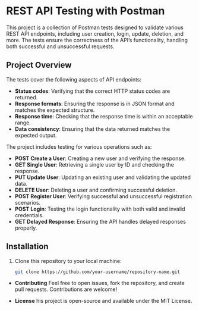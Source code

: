 # REST API Testing with Postman

This project is a collection of Postman tests designed to validate various REST API endpoints, including user creation, login, update, deletion, and more. The tests ensure the correctness of the API’s functionality, handling both successful and unsuccessful requests.

## Project Overview

The tests cover the following aspects of API endpoints:
- **Status codes**: Verifying that the correct HTTP status codes are returned.
- **Response formats**: Ensuring the response is in JSON format and matches the expected structure.
- **Response time**: Checking that the response time is within an acceptable range.
- **Data consistency**: Ensuring that the data returned matches the expected output.

The project includes testing for various operations such as:
- **POST Create a User**: Creating a new user and verifying the response.
- **GET Single User**: Retrieving a single user by ID and checking the response.
- **PUT Update User**: Updating an existing user and validating the updated data.
- **DELETE User**: Deleting a user and confirming successful deletion.
- **POST Register User**: Verifying successful and unsuccessful registration scenarios.
- **POST Login**: Testing the login functionality with both valid and invalid credentials.
- **GET Delayed Response**: Ensuring the API handles delayed responses properly.

## Installation

1. Clone this repository to your local machine:
   ```bash
   git clone https://github.com/your-username/repository-name.git

- **Contributing**
Feel free to open issues, fork the repository, and create pull requests. Contributions are welcome!

- **License**
his project is open-source and available under the MIT License.
